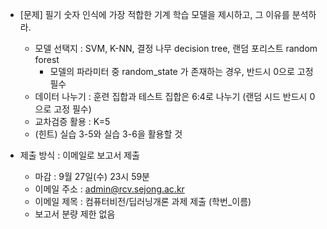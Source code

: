 - [문제] 필기 숫자 인식에 가장 적합한 기계 학습 모델을 제시하고, 그 이유를 분석하라.
  - 모델 선택지 : SVM,  K-NN, 결정 나무 decision tree, 랜덤 포리스트 random forest
    - 모델의 파라미터 중 random_state 가 존재하는 경우, 반드시 0으로 고정 필수
  - 데이터 나누기 : 훈련 집합과 테스트 집합은 6:4로 나누기 (랜덤 시드 반드시 0으로 고정 필수)
  - 교차검증 활용 : K=5 
  - (힌트) 실습 3-5와 실습 3-6을 활용할 것

- 제출 방식 : 이메일로 보고서 제출
  - 마감 : 9월 27일(수) 23시 59분 
  - 이메일 주소 : admin@rcv.sejong.ac.kr 
  - 이메일 제목 :  컴퓨터비전/딥러닝개론 과제 제출 (학번_이름)
  - 보고서 분량 제한 없음
